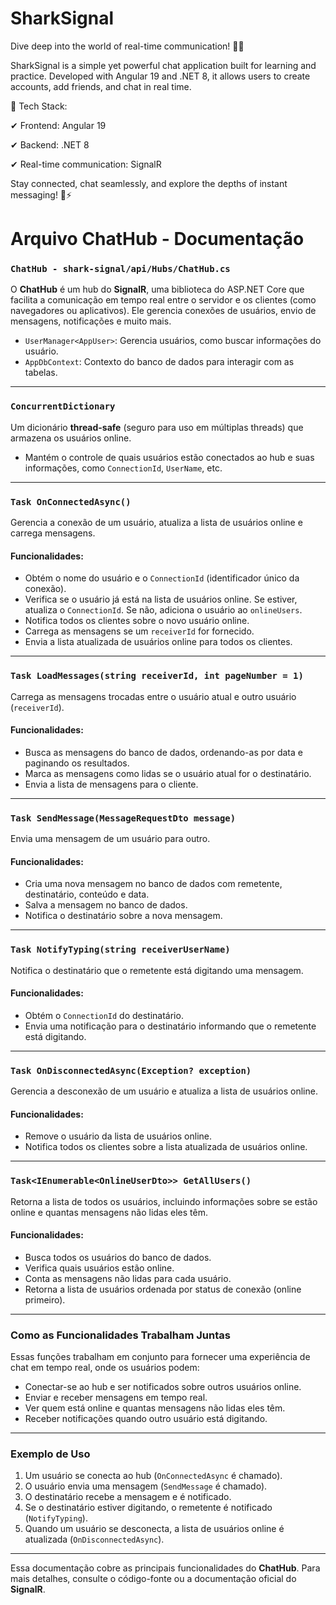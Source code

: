 # SharkSignal

Dive deep into the world of real-time communication! 🦈💬

SharkSignal is a simple yet powerful chat application built for learning and practice. Developed with Angular 19 and .NET 8, it allows users to create accounts, add friends, and chat in real time.

🚀 Tech Stack:

✔ Frontend: Angular 19

✔ Backend: .NET 8

✔ Real-time communication: SignalR

Stay connected, chat seamlessly, and explore the depths of instant messaging! 🌊⚡



# Arquivo ChatHub - Documentação




### `ChatHub - shark-signal/api/Hubs/ChatHub.cs`


O **ChatHub** é um hub do **SignalR**, uma biblioteca do ASP.NET Core que facilita a comunicação em tempo real entre o servidor e os clientes (como navegadores ou aplicativos). Ele gerencia conexões de usuários, envio de mensagens, notificações e muito mais. 


- `UserManager<AppUser>`: Gerencia usuários, como buscar informações do usuário.
- `AppDbContext`: Contexto do banco de dados para interagir com as tabelas.

---

### `ConcurrentDictionary`


Um dicionário **thread-safe** (seguro para uso em múltiplas threads) que armazena os usuários online.


- Mantém o controle de quais usuários estão conectados ao hub e suas informações, como `ConnectionId`, `UserName`, etc.

---


### `Task OnConnectedAsync()`


Gerencia a conexão de um usuário, atualiza a lista de usuários online e carrega mensagens.

#### Funcionalidades:

- Obtém o nome do usuário e o `ConnectionId` (identificador único da conexão).
- Verifica se o usuário já está na lista de usuários online. Se estiver, atualiza o `ConnectionId`. Se não, adiciona o usuário ao `onlineUsers`.
- Notifica todos os clientes sobre o novo usuário online.
- Carrega as mensagens se um `receiverId` for fornecido.
- Envia a lista atualizada de usuários online para todos os clientes.

---

### `Task LoadMessages(string receiverId, int pageNumber = 1)`


Carrega as mensagens trocadas entre o usuário atual e outro usuário (`receiverId`).

#### Funcionalidades:

- Busca as mensagens do banco de dados, ordenando-as por data e paginando os resultados.
- Marca as mensagens como lidas se o usuário atual for o destinatário.
- Envia a lista de mensagens para o cliente.

---

### `Task SendMessage(MessageRequestDto message)`


Envia uma mensagem de um usuário para outro.

#### Funcionalidades:

- Cria uma nova mensagem no banco de dados com remetente, destinatário, conteúdo e data.
- Salva a mensagem no banco de dados.
- Notifica o destinatário sobre a nova mensagem.

---

### `Task NotifyTyping(string receiverUserName)`


Notifica o destinatário que o remetente está digitando uma mensagem.

#### Funcionalidades:

- Obtém o `ConnectionId` do destinatário.
- Envia uma notificação para o destinatário informando que o remetente está digitando.

---

### `Task OnDisconnectedAsync(Exception? exception)`


Gerencia a desconexão de um usuário e atualiza a lista de usuários online.

#### Funcionalidades:

- Remove o usuário da lista de usuários online.
- Notifica todos os clientes sobre a lista atualizada de usuários online.

---

### `Task<IEnumerable<OnlineUserDto>> GetAllUsers()`


Retorna a lista de todos os usuários, incluindo informações sobre se estão online e quantas mensagens não lidas eles têm.

#### Funcionalidades:

- Busca todos os usuários do banco de dados.
- Verifica quais usuários estão online.
- Conta as mensagens não lidas para cada usuário.
- Retorna a lista de usuários ordenada por status de conexão (online primeiro).

---

### Como as Funcionalidades Trabalham Juntas

Essas funções trabalham em conjunto para fornecer uma experiência de chat em tempo real, onde os usuários podem:

- Conectar-se ao hub e ser notificados sobre outros usuários online.
- Enviar e receber mensagens em tempo real.
- Ver quem está online e quantas mensagens não lidas eles têm.
- Receber notificações quando outro usuário está digitando.

---

### Exemplo de Uso

1. Um usuário se conecta ao hub (`OnConnectedAsync` é chamado).
2. O usuário envia uma mensagem (`SendMessage` é chamado).
3. O destinatário recebe a mensagem e é notificado.
4. Se o destinatário estiver digitando, o remetente é notificado (`NotifyTyping`).
5. Quando um usuário se desconecta, a lista de usuários online é atualizada (`OnDisconnectedAsync`).

---

Essa documentação cobre as principais funcionalidades do **ChatHub**. Para mais detalhes, consulte o código-fonte ou a documentação oficial do **SignalR**.

